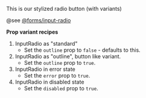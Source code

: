 This is our stylized radio button (with variants)

@see [@forms/input-radio](https://mayflower.digital.mass.gov/?p=atoms-input-radio&view=c)

**Prop variant recipes**
1. InputRadio as "standard"
    - Set the `outline` prop to `false` - defaults to this.
1. InputRadio as "outline", button like variant.
    - Set the `outline` prop to `true`.
1. InputRadio in error state
    - Set the `error` prop to `true`.
1. InputRadio in disabled state
    - Set the `disabled` prop to `true`.
